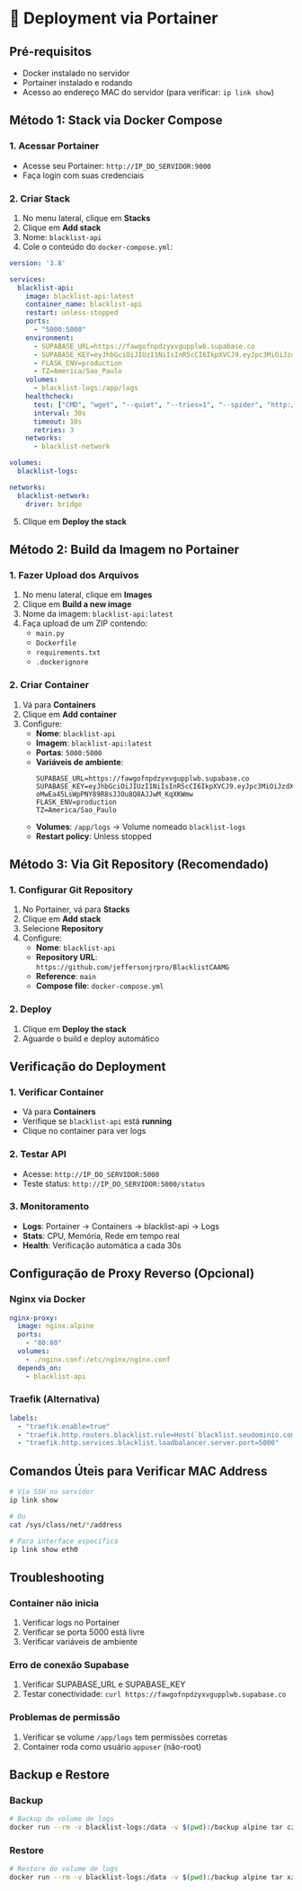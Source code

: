 # 🐳 Deployment via Portainer

## Pré-requisitos
- Docker instalado no servidor
- Portainer instalado e rodando
- Acesso ao endereço MAC do servidor (para verificar: `ip link show`)

## Método 1: Stack via Docker Compose

### 1. Acessar Portainer
- Acesse seu Portainer: `http://IP_DO_SERVIDOR:9000`
- Faça login com suas credenciais

### 2. Criar Stack
1. No menu lateral, clique em **Stacks**
2. Clique em **Add stack**
3. Nome: `blacklist-api`
4. Cole o conteúdo do `docker-compose.yml`:

```yaml
version: '3.8'

services:
  blacklist-api:
    image: blacklist-api:latest
    container_name: blacklist-api
    restart: unless-stopped
    ports:
      - "5000:5000"
    environment:
      - SUPABASE_URL=https://fawgofnpdzyxvgupplwb.supabase.co
      - SUPABASE_KEY=eyJhbGciOiJIUzI1NiIsInR5cCI6IkpXVCJ9.eyJpc3MiOiJzdXBhYmFzZSIsInJlZiI6ImZhd2dvZm5wZHp5eHZndXBwbHdiIiwicm9sZSI6ImFub24iLCJpYXQiOjE3NDM3ODQ5ODIsImV4cCI6MjA1OTM2MDk4Mn0.yc4Aok9wlVlz5YfHKQsgNREPpyAZ47TW7JBt6bVYZvc
      - FLASK_ENV=production
      - TZ=America/Sao_Paulo
    volumes:
      - blacklist-logs:/app/logs
    healthcheck:
      test: ["CMD", "wget", "--quiet", "--tries=1", "--spider", "http://localhost:5000/status"]
      interval: 30s
      timeout: 10s
      retries: 3
    networks:
      - blacklist-network

volumes:
  blacklist-logs:

networks:
  blacklist-network:
    driver: bridge
```

5. Clique em **Deploy the stack**

## Método 2: Build da Imagem no Portainer

### 1. Fazer Upload dos Arquivos
1. No menu lateral, clique em **Images**
2. Clique em **Build a new image**
3. Nome da imagem: `blacklist-api:latest`
4. Faça upload de um ZIP contendo:
   - `main.py`
   - `Dockerfile`
   - `requirements.txt`
   - `.dockerignore`

### 2. Criar Container
1. Vá para **Containers**
2. Clique em **Add container**
3. Configure:
   - **Nome**: `blacklist-api`
   - **Imagem**: `blacklist-api:latest`
   - **Portas**: `5000:5000`
   - **Variáveis de ambiente**:
     ```
     SUPABASE_URL=https://fawgofnpdzyxvgupplwb.supabase.co
     SUPABASE_KEY=eyJhbGciOiJIUzI1NiIsInR5cCI6IkpXVCJ9.eyJpc3MiOiJzdXBhYmFzZSIsInJlZiI6ImZhd2dvZm5wZHp5eHZndXBwbHdiIiwicm9sZSI6ImFub24iLCJpYXQiOjE3MzE5NjczMzcsImV4cCI6MjA0NzU0MzMzN30.xvI-oMwEa45LsWpPNY89R8sJJOu8Q8AJJwM_KqXKWmw
     FLASK_ENV=production
     TZ=America/Sao_Paulo
     ```
   - **Volumes**: `/app/logs` → Volume nomeado `blacklist-logs`
   - **Restart policy**: Unless stopped

## Método 3: Via Git Repository (Recomendado)

### 1. Configurar Git Repository
1. No Portainer, vá para **Stacks**
2. Clique em **Add stack**
3. Selecione **Repository**
4. Configure:
   - **Nome**: `blacklist-api`
   - **Repository URL**: `https://github.com/jeffersonjrpro/BlacklistCAAMG`
   - **Reference**: `main`
   - **Compose file**: `docker-compose.yml`

### 2. Deploy
1. Clique em **Deploy the stack**
2. Aguarde o build e deploy automático

## Verificação do Deployment

### 1. Verificar Container
- Vá para **Containers**
- Verifique se `blacklist-api` está **running**
- Clique no container para ver logs

### 2. Testar API
- Acesse: `http://IP_DO_SERVIDOR:5000`
- Teste status: `http://IP_DO_SERVIDOR:5000/status`

### 3. Monitoramento
- **Logs**: Portainer → Containers → blacklist-api → Logs
- **Stats**: CPU, Memória, Rede em tempo real
- **Health**: Verificação automática a cada 30s

## Configuração de Proxy Reverso (Opcional)

### Nginx via Docker
```yaml
nginx-proxy:
  image: nginx:alpine
  ports:
    - "80:80"
  volumes:
    - ./nginx.conf:/etc/nginx/nginx.conf
  depends_on:
    - blacklist-api
```

### Traefik (Alternativa)
```yaml
labels:
  - "traefik.enable=true"
  - "traefik.http.routers.blacklist.rule=Host(`blacklist.seudominio.com`)"
  - "traefik.http.services.blacklist.loadbalancer.server.port=5000"
```

## Comandos Úteis para Verificar MAC Address

```bash
# Via SSH no servidor
ip link show

# Ou
cat /sys/class/net/*/address

# Para interface específica
ip link show eth0
```

## Troubleshooting

### Container não inicia
1. Verificar logs no Portainer
2. Verificar se porta 5000 está livre
3. Verificar variáveis de ambiente

### Erro de conexão Supabase
1. Verificar SUPABASE_URL e SUPABASE_KEY
2. Testar conectividade: `curl https://fawgofnpdzyxvgupplwb.supabase.co`

### Problemas de permissão
1. Verificar se volume `/app/logs` tem permissões corretas
2. Container roda como usuário `appuser` (não-root)

## Backup e Restore

### Backup
```bash
# Backup do volume de logs
docker run --rm -v blacklist-logs:/data -v $(pwd):/backup alpine tar czf /backup/blacklist-logs.tar.gz -C /data .
```

### Restore
```bash
# Restore do volume de logs
docker run --rm -v blacklist-logs:/data -v $(pwd):/backup alpine tar xzf /backup/blacklist-logs.tar.gz -C /data
``` 